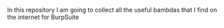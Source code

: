 In this repository I am going to collect all the useful bambdas that I find on the internet for BurpSuite
